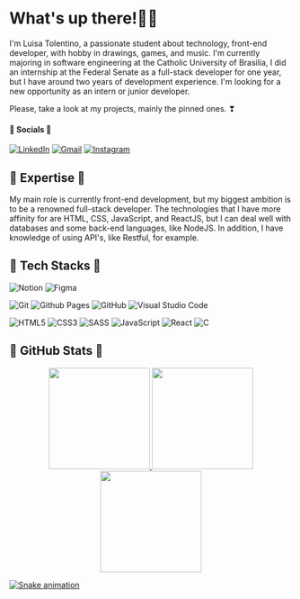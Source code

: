 # What's up there!💫👋
I'm Luisa Tolentino, a passionate student about technology, front-end developer, with hobby in drawings, games, and music. I'm currently majoring in software engineering at the Catholic University of Brasilia, I did an internship at the Federal Senate as a full-stack developer for one year, but I have around two years of development experience. I'm looking for a new opportunity as an intern or junior developer.

Please, take a look at my projects, mainly the pinned ones. ❣

#### 💌 Socials 💌
[![LinkedIn](https://img.shields.io/badge/linkedin-%230077B5.svg?style=for-the-badge&logo=linkedin&logoColor=white)](https://www.linkedin.com/in/luisa-tolentino-ribeiro-gomes-340469227)
[![Gmail](https://img.shields.io/badge/Gmail-D14836?style=for-the-badge&logo=gmail&logoColor=white)](<mailto: luisatolentinorg@gmail.com>)
[![Instagram](https://img.shields.io/badge/Instagram-%23E4405F.svg?style=for-the-badge&logo=Instagram&logoColor=white)](https://instagram.com/moon_shyyy?igshid=MzNlNGNkZWQ4Mg==)

## 🚀 Expertise 🚀
My main role is currently front-end development, but my biggest ambition is to be a renowned full-stack developer. The technologies that I have more affinity for are HTML, CSS, JavaScript, and ReactJS, but I can deal well with databases and some back-end languages, like NodeJS. In addition, I have knowledge of using API's, like Restful, for example.

## 🌸 Tech Stacks 🌸
![Notion](https://img.shields.io/badge/Notion-%23000000.svg?style=for-the-badge&logo=notion&logoColor=white)
![Figma](https://img.shields.io/badge/figma-%23F24E1E.svg?style=for-the-badge&logo=figma&logoColor=white)

![Git](https://img.shields.io/badge/git-%23F05033.svg?style=for-the-badge&logo=git&logoColor=white)
![Github Pages](https://img.shields.io/badge/github%20pages-121013?style=for-the-badge&logo=github&logoColor=white)
![GitHub](https://img.shields.io/badge/github-%23121011.svg?style=for-the-badge&logo=github&logoColor=white)
![Visual Studio Code](https://img.shields.io/badge/Visual%20Studio%20Code-0078d7.svg?style=for-the-badge&logo=visual-studio-code&logoColor=white)

![HTML5](https://img.shields.io/badge/html5-%23E34F26.svg?style=for-the-badge&logo=html5&logoColor=white)
![CSS3](https://img.shields.io/badge/css3-%231572B6.svg?style=for-the-badge&logo=css3&logoColor=white)
![SASS](https://img.shields.io/badge/SASS-hotpink.svg?style=for-the-badge&logo=SASS&logoColor=white)
![JavaScript](https://img.shields.io/badge/javascript-%23323330.svg?style=for-the-badge&logo=javascript&logoColor=%23F7DF1E)
![React](https://img.shields.io/badge/react-%2320232a.svg?style=for-the-badge&logo=react&logoColor=%2361DAFB)
![C](https://img.shields.io/badge/c-%2300599C.svg?style=for-the-badge&logo=c&logoColor=white)

## 🌟 GitHub Stats 🌟
<div align="center">
  <a href="https://github.com/LuhMoonShy">
  <img height="180em" src="https://github-readme-stats.vercel.app/api?username=LuhMoonShy&show_icons=true&theme=tokyonight"/>
  <img height="180em" src="https://streak-stats.demolab.com/?user=LuhMoonShy&theme=tokyonight"/>
  <img height="180em" src="https://github-readme-stats.vercel.app/api/top-langs/?username=LuhMoonShy&layout=compact&langs_count=7&theme=tokyonight"/>
</div>
 
![Snake animation](https://github.com/LuhMoonShy/LuhMoonShy/blob/output/github-contribution-grid-snake.svg)
 

